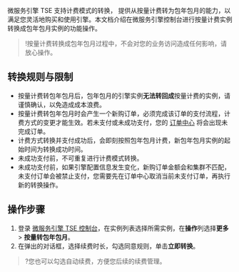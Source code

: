 微服务引擎 TSE 支持计费模式的转换， 提供从按量计费转为包年包月的能力，以满足您灵活地购买和使用引擎。本文档介绍在微服务引擎控制台进行按量计费实例转换成包年包月实例的功能操作。

>!按量计费转换成包年包月过程中，不会对您的业务访问造成任何影响，请放心操作。

## 转换规则与限制
- 按量计费转包年包月后，包年包月的引擎实例**无法转回成**按量计费的实例，请谨慎确认，以免造成成本浪费。
- 按量计费转包年包月时会产生一个新购订单，必须完成该订单的支付流程，计费方式的变更才能生效。若未支付或未成功支付，您的 [订单中心](https://console.cloud.tencent.com/deal) 将会出现未完成订单。
- 计费方式转换并支付成功后，会即刻按照包年包月计费，新包年包月实例的起始时间为转换成功时间。
- 未成功支付前，不可重复进行计费模式转换。
- 未成功支付前，如果引擎配置信息发生变化，新购订单金额会和集群不匹配，未支付订单会被禁止支付，您需要先在订单中心取消当前未支付订单，再执行新的转换操作。

## 操作步骤
1. 登录 [微服务引擎 TSE 控制台](https://console.cloud.tencent.com/tse)，在实例列表选择所需实例，在**操作**列选择**更多** > **按量转包年包月**。
2. 在弹出的对话框，选择续费时长，勾选同意规则，单击**立即转换**。
>?您也可以勾选自动续费，方便您后续的续费管理。
>
